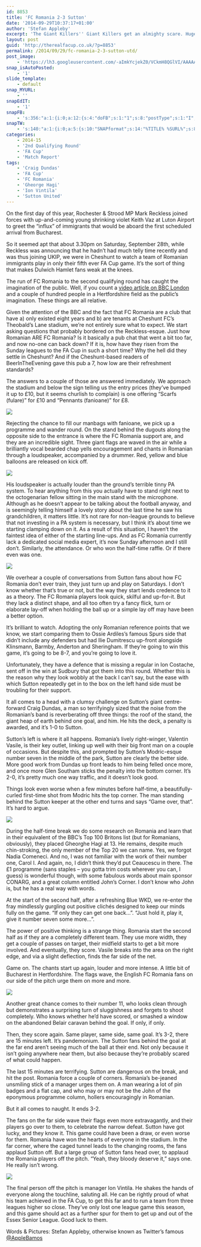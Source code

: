 ```yaml
---
id: 8853
title: 'FC Romania 2-3 Sutton'
date: '2014-09-29T10:37:17+01:00'
author: 'Stefan Appleby'
excerpt: 'The Giant Killers'' Giant Killers get an almighty scare. Huge welcome to The Real FA Cup to Stefan Appleby'
layout: post
guid: 'http://therealfacup.co.uk/?p=8853'
permalink: /2014/09/29/fc-romania-2-3-sutton-utd/
post_image:
    - 'https://lh3.googleusercontent.com/-aImkYcjekZ0/VCkmH8QGlVI/AAAAAAAAE6k/cIJxYi_7TU8/s720/IMAG0826.jpg'
snap_isAutoPosted:
    - '1'
slide_template:
    - default
snap_MYURL:
    - ''
snapEdIT:
    - '1'
snapFB:
    - 's:356:"a:1:{i:0;a:12:{s:4:"doFB";s:1:"1";s:8:"postType";s:1:"I";s:10:"AttachPost";s:1:"2";s:10:"SNAPformat";s:15:"%EXCERPT% %URL%";s:9:"isAutoImg";s:1:"A";s:8:"imgToUse";s:0:"";s:9:"isAutoURL";s:1:"A";s:8:"urlToUse";s:0:"";s:11:"isPrePosted";s:1:"1";s:8:"isPosted";s:1:"1";s:4:"pgID";s:30:"156412412358_10152738084372359";s:5:"pDate";s:19:"2014-09-29 09:37:27";}}";'
snapTW:
    - 's:140:"a:1:{i:0;a:5:{s:10:"SNAPformat";s:14:"%TITLE% %SURL%";s:8:"attchImg";s:1:"0";s:9:"isAutoImg";s:1:"A";s:8:"imgToUse";s:0:"";s:4:"doTW";i:0;}}";'
categories:
    - 2014-15
    - '2nd Qualifying Round'
    - 'FA Cup'
    - 'Match Report'
tags:
    - 'Craig Dundas'
    - 'FA Cup'
    - 'FC Romania'
    - 'Gheorge Hagi'
    - 'Ion Vintila'
    - 'Sutton United'
---
```


On the first day of this year, Rochester &amp; Strood MP Mark Reckless joined forces with up-and-coming young shrinking violet Keith Vaz at Luton Airport to greet the “influx” of immigrants that would be aboard the first scheduled arrival from Bucharest.

So it seemed apt that about 3.30pm on Saturday, September 28th, while Reckless was announcing that he hadn’t had much telly time recently and was thus joining UKIP, we were in Cheshunt to watch a team of Romanian immigrants play in only their fifth ever FA Cup game. It’s the sort of thing that makes Dulwich Hamlet fans weak at the knees.

The run of FC Romania to the second qualifying round has caught the imagination of the public. Well, if you count a [video article on BBC London](http://www.bbc.co.uk/sport/0/football/29347869) and a couple of hundred people in a Hertfordshire field as the public’s imagination. These things are all relative.

Given the attention of the BBC and the fact that FC Romania are a club that have a) only existed eight years and b) are tenants at Cheshunt FC’s Theobald’s Lane stadium, we’re not entirely sure what to expect. We start asking questions that probably bordered on the Reckless-esque. Just how Romanian ARE FC Romania? Is it basically a pub chat that went a bit too far, and now no-one can back down? If it is, how have they risen from the Sunday leagues to the FA Cup in such a short time? Why the hell did they settle in Cheshunt? And if the Cheshunt-based readers of BeerInTheEvening gave this pub a 7, how low are their refreshment standards?

The answers to a couple of those are answered immediately. We approach the stadium and below the sign telling us the entry prices (they’ve bumped it up to £10, but it seems churlish to complain) is one offering “Scarfs (fulare)” for £10 and “Pennants (fanioane)” for £8.

![](https://lh3.googleusercontent.com/-uWZrurVirKI/VCkjHiZ__1I/AAAAAAAAE5k/XoVsEbEaNNk/s512/IMAG0810.jpg)

Rejecting the chance to fill our manbags with fanioane, we pick up a programme and wander round. On the stand behind the dugouts along the opposite side to the entrance is where the FC Romania support are, and they are an incredible sight. Three giant flags are waved in the air while a brilliantly vocal bearded chap yells encouragement and chants in Romanian through a loudspeaker, accompanied by a drummer. Red, yellow and blue balloons are released on kick off.

![](https://lh5.googleusercontent.com/-9m9IHTGYbYg/VCkjHZp6DfI/AAAAAAAAE5Y/TC90sVob0_8/s720/IMAG0812.jpg)

His loudspeaker is actually louder than the ground’s terrible tinny PA system. To hear anything from this you actually have to stand right next to the octogenarian fellow sitting in the main stand with the microphone. Although as he doesn’t appear to be talking about the football anyway, and is seemingly telling himself a lovely story about the last time he saw his grandchildren, it matters little. It’s not rare for non-league grounds to believe that not investing in a PA system is necessary, but I think it’s about time we starting clamping down on it. As a result of this situation, I haven’t the faintest idea of either of the starting line-ups. And as FC Romania currently lack a dedicated social media expert, it’s now Sunday afternoon and I still don’t. Similarly, the attendance. Or who won the half-time raffle. Or if there even was one.

![](https://lh4.googleusercontent.com/-84cy5m8qSxc/VCkjHvvEFJI/AAAAAAAAE5g/5eaFqAAutdY/s512/IMAG0811.jpg)

We overhear a couple of conversations from Sutton fans about how FC Romania don’t ever train, they just turn up and play on Saturdays. I don’t know whether that’s true or not, but the way they start lends credence to it as a theory. The FC Romania players look quick, skilful and up-for-it. But they lack a distinct shape, and all too often try a fancy flick, turn or elaborate lay-off when holding the ball up or a simple lay off may have been a better option.

It’s brilliant to watch. Adopting the only Romanian reference points that we know, we start comparing them to Ossie Ardiles’s famous Spurs side that didn’t include any defenders but had Ilie Dumitrescu up-front alongside Klinsmann, Barmby, Anderton and Sheringham. If they’re going to win this game, it’s going to be 8-7, and you’re going to love it.

Unfortunately, they have a defence that is missing a regular in Ion Costache, sent off in the win at Sudbury that got them into this round. Whether this is the reason why they look wobbly at the back I can’t say, but the ease with which Sutton repeatedly get in to the box on the left hand side must be troubling for their support.

It all comes to a head with a clumsy challenge on Sutton’s giant centre-forward Craig Dundas, a man so terrifyingly sized that the noise from the Romanian’s band is reverberating off three things: the roof of the stand, the giant heap of earth behind one goal, and him. He hits the deck, a penalty is awarded, and it’s 1-0 to Sutton.

Sutton’s left is where it all happens. Romania’s lively right-winger, Valentin Vasile, is their key outlet, linking up well with their big front man on a couple of occasions. But despite this, and prompted by Sutton’s Modric-esque number seven in the middle of the park, Sutton are clearly the better side. More good work from Dundas up front leads to him being felled once more, and once more Glen Southam sticks the penalty into the bottom corner. It’s 2-0, it’s pretty much one way traffic, and it doesn’t look good.

Things look even worse when a few minutes before half-time, a beautifully-curled first-time shot from Modric hits the top corner. The man standing behind the Sutton keeper at the other end turns and says “Game over, that”. It’s hard to argue.

![](https://lh4.googleusercontent.com/-AayAJIbzrWo/VCklJYE170I/AAAAAAAAE6c/9dxz1AMsmIw/s512/IMAG0846.jpg)

During the half-time break we do some research on Romania and learn that in their equivalent of the BBC’s Top 100 Britons list (but for Romanians, obviously), they placed Gheorghe Hagi at 13. He remains, despite much chin-stroking, the only member of the Top 20 we can name. Yes, we forgot Nadia Comeneci. And no, I was not familiar with the work of their number one, Carol I. And again, no, I didn’t think they’d put Ceaucescu in there. The £1 programme (sans staples – you gotta trim costs wherever you can, I guess) is wonderful though, with some fabulous words about main sponsor CONARG, and a great column entitled John’s Corner. I don’t know who John is, but he has a real way with words.

At the start of the second half, after a refreshing Blue WKD, we re-enter the fray mindlessly gurgling out positive clichés designed to keep our minds fully on the game. “If only they can get one back…”. “Just hold it, play it, give it number seven some more…”.

The power of positive thinking is a strange thing. Romania start the second half as if they are a completely different team. They use more width, they get a couple of passes on target, their midfield starts to get a bit more involved. And eventually, they score. Vasile breaks into the area on the right edge, and via a slight deflection, finds the far side of the net.

Game on. The chants start up again, louder and more intense. A little bit of Bucharest in Hertfordshire. The flags wave, the English FC Romania fans on our side of the pitch urge them on more and more.

![](https://lh6.googleusercontent.com/-xr79ZJs1Axw/VCkjIlKSu6I/AAAAAAAAE5s/5uKs8f2-6m0/s512/IMAG0814.jpg)

Another great chance comes to their number 11, who looks clean through but demonstrates a surprising turn of sluggishness and forgets to shoot completely. Who knows whether he’d have scored, or smashed a window on the abandoned Belair caravan behind the goal. If only, if only.

Then, they score again. Same player, same side, same goal. It’s 3-2, there are 15 minutes left. It’s pandemonium. The Sutton fans behind the goal at the far end aren’t seeing much of the ball at their end. Not only because it isn’t going anywhere near them, but also because they’re probably scared of what could happen.

The last 15 minutes are terrifying. Sutton are dangerous on the break, and hit the post. Romania force a couple of corners. Romania’s be-jeaned unsmiling stick of a manager urges them on. A man wearing a lot of pin badges and a flat cap, and who may or may not be the John of the eponymous programme column, hollers encouragingly in Romanian.

But it all comes to naught. It ends 3-2.

The fans on the far side wave their flags even more extravagantly, and their players go over to them, to celebrate the narrow defeat. Sutton have got lucky, and they know it. This game could have been a draw, or even worse for them. Romania have won the hearts of everyone in the stadium. In the far corner, where the caged tunnel leads to the changing rooms, the fans applaud Sutton off. But a large group of Sutton fans head over, to applaud the Romania players off the pitch. “Yeah, they bloody deserve it,” says one. He really isn’t wrong.

![](https://lh6.googleusercontent.com/-9DiN1DXoAKQ/VCkjKpYqGHI/AAAAAAAAE58/M-5aLffwxCU/s720/IMAG0840.jpg)

The final person off the pitch is manager Ion Vintila. He shakes the hands of everyone along the touchline, saluting all. He can be rightly proud of what his team achieved in the FA Cup, to get this far and to run a team from three leagues higher so close. They’ve only lost one league game this season, and this game should act as a further spur for them to get up and out of the Essex Senior League. Good luck to them.

Words &amp; Pictures: Stefan Appleby, otherwise known as Twitter’s famous[ @AppleBamos](https://twitter.com/applebamos)